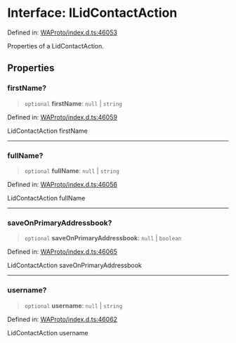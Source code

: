 # Interface: ILidContactAction

Defined in: [WAProto/index.d.ts:46053](https://github.com/Fokusdotid/bail/blob/c004679536d41fcf32da31cecf70d3991dfa31b5/WAProto/index.d.ts#L46053)

Properties of a LidContactAction.

## Properties

### firstName?

> `optional` **firstName**: `null` \| `string`

Defined in: [WAProto/index.d.ts:46059](https://github.com/Fokusdotid/bail/blob/c004679536d41fcf32da31cecf70d3991dfa31b5/WAProto/index.d.ts#L46059)

LidContactAction firstName

***

### fullName?

> `optional` **fullName**: `null` \| `string`

Defined in: [WAProto/index.d.ts:46056](https://github.com/Fokusdotid/bail/blob/c004679536d41fcf32da31cecf70d3991dfa31b5/WAProto/index.d.ts#L46056)

LidContactAction fullName

***

### saveOnPrimaryAddressbook?

> `optional` **saveOnPrimaryAddressbook**: `null` \| `boolean`

Defined in: [WAProto/index.d.ts:46065](https://github.com/Fokusdotid/bail/blob/c004679536d41fcf32da31cecf70d3991dfa31b5/WAProto/index.d.ts#L46065)

LidContactAction saveOnPrimaryAddressbook

***

### username?

> `optional` **username**: `null` \| `string`

Defined in: [WAProto/index.d.ts:46062](https://github.com/Fokusdotid/bail/blob/c004679536d41fcf32da31cecf70d3991dfa31b5/WAProto/index.d.ts#L46062)

LidContactAction username

